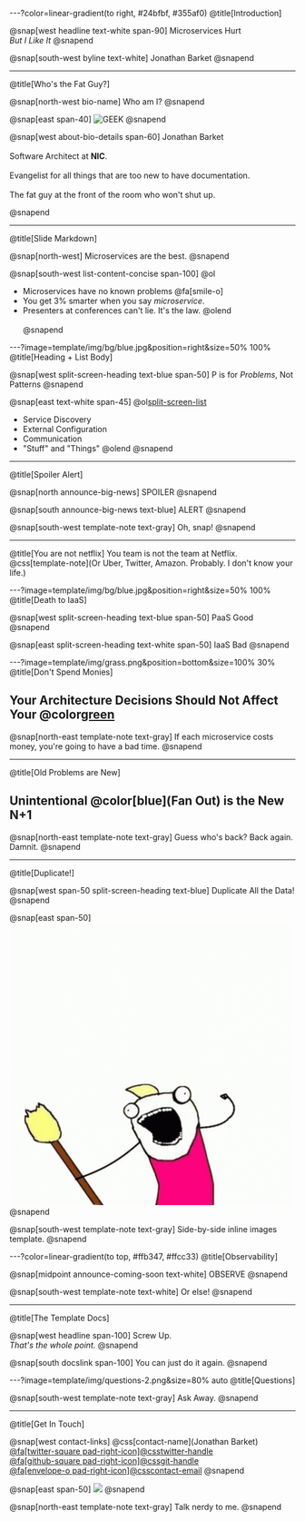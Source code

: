 ---?color=linear-gradient(to right, #24bfbf, #355af0)
@title[Introduction]

@snap[west headline text-white span-90]
Microservices Hurt
<br>
*But I Like It*
@snapend

@snap[south-west byline  text-white]
Jonathan Barket
@snapend

---
@title[Who's the Fat Guy?]

@snap[north-west bio-name]
Who am I?
@snapend

@snap[east span-40]
![GEEK](template/img/geek.gif)
@snapend

@snap[west about-bio-details span-60]
Jonathan Barket
<br><br>
Software Architect at <b>NIC</b>.
<br><br>
Evangelist for all things that are too new to have documentation.
<br><br>
The fat guy at the front of the room who won't shut up.

@snapend

---
@title[Slide Markdown]

@snap[north-west]
Microservices are the best.
@snapend

@snap[south-west list-content-concise span-100]
@ol
- Microservices have no known problems @fa[smile-o]
- You get 3% smarter when you say _microservice_.
- Presenters at conferences can't lie. It's the law.
@olend
<br><br>
@snapend

---?image=template/img/bg/blue.jpg&position=right&size=50% 100%
@title[Heading + List Body]

@snap[west split-screen-heading text-blue span-50]
P is for _Problems_, Not Patterns
@snapend

@snap[east text-white span-45]
@ol[split-screen-list](false)
- Service Discovery
- External Configuration
- Communication
- "Stuff" and "Things"
@olend
@snapend

---
@title[Spoiler Alert]

@snap[north announce-big-news]
SPOILER
@snapend

@snap[south announce-big-news text-blue]
ALERT
@snapend

@snap[south-west template-note text-gray]
Oh, snap!
@snapend

---
@title[You are not netflix]
You team is not the team at Netflix.
<br>
@css[template-note](Or Uber, Twitter, Amazon. Probably. I don't know your life.)

---?image=template/img/bg/blue.jpg&position=right&size=50% 100%
@title[Death to IaaS]

@snap[west split-screen-heading text-blue span-50]
PaaS Good
@snapend

@snap[east split-screen-heading text-white span-50]
IaaS Bad
@snapend

---?image=template/img/grass.png&position=bottom&size=100% 30%
@title[Don't Spend Monies]

## Your Architecture Decisions Should Not Affect Your @color[green](Cost)

@snap[north-east template-note text-gray]
If each microservice costs money, you're going to have a bad time.
@snapend

---
@title[Old Problems are New]

## Unintentional @color[blue](Fan Out) is the New N+1

@snap[north-east template-note text-gray]
Guess who's back? Back again. Damnit.
@snapend

---
@title[Duplicate!]

@snap[west span-50 split-screen-heading text-blue]
Duplicate All the Data!
@snapend

@snap[east span-50]
![DUPLICATE](template/img/allthethings.gif)
@snapend

@snap[south-west template-note text-gray]
Side-by-side inline images template.
@snapend

---?color=linear-gradient(to top, #ffb347, #ffcc33)
@title[Observability]

@snap[midpoint announce-coming-soon text-white]
OBSERVE
@snapend

@snap[south-west template-note text-white]
Or else!
@snapend

---
@title[The Template Docs]

@snap[west headline span-100]
Screw Up.
<br>
*That's the whole point.*
@snapend

@snap[south docslink span-100]
You can just do it again.
@snapend

---?image=template/img/questions-2.png&size=80% auto
@title[Questions]

@snap[south-west template-note text-gray]
Ask Away.
@snapend


---
@title[Get In Touch]

@snap[west contact-links]
@css[contact-name](Jonathan Barket)<br>
<a href="https://twitter.com/jbarket">
@fa[twitter-square pad-right-icon]@css[twitter-handle](@gitpitch)
</a><br>
<a href="https://github.com/jbarket/microservices-hurt">
@fa[github-square pad-right-icon]@css[git-handle](jbarket)
</a><br>
<a href="mailto:jbarket@sleepunit.com">
@fa[envelope-o pad-right-icon]@css[contact-email](jbarket@sleepunit.com)
</a>
@snapend

@snap[east span-50]
![](template/img/contact-1.png)
@snapend

@snap[north-east template-note text-gray]
Talk nerdy to me.
@snapend

